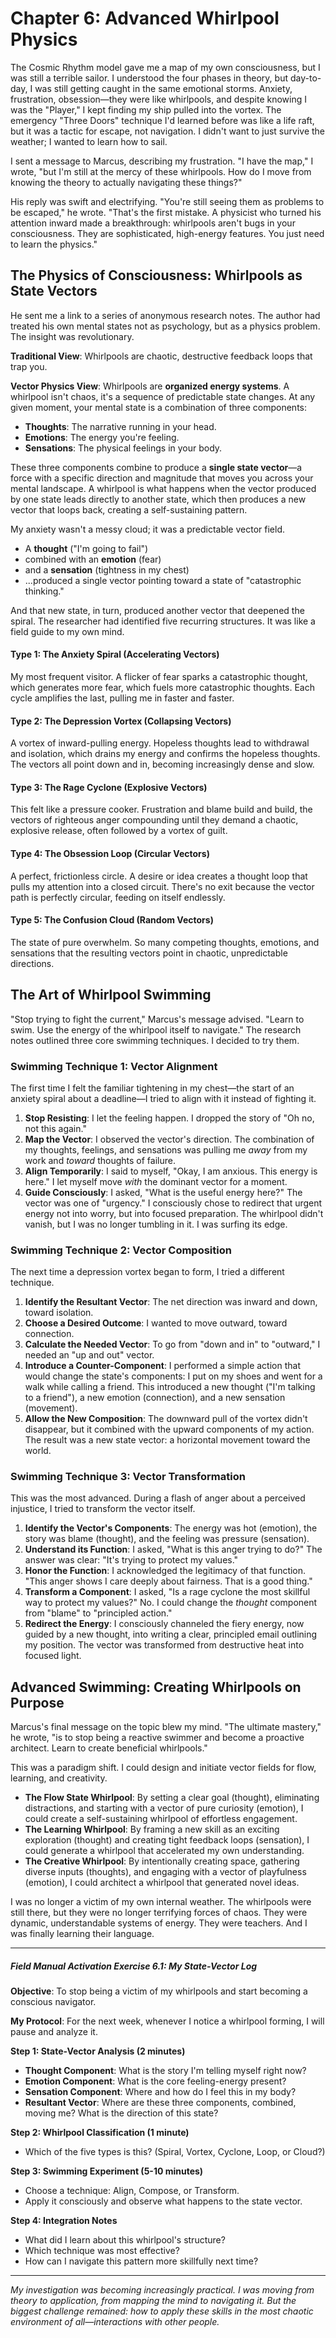 # Chapter 6: Advanced Whirlpool Physics

The Cosmic Rhythm model gave me a map of my own consciousness, but I was still a terrible sailor. I understood the four phases in theory, but day-to-day, I was still getting caught in the same emotional storms. Anxiety, frustration, obsession—they were like whirlpools, and despite knowing I was the "Player," I kept finding my ship pulled into the vortex. The emergency "Three Doors" technique I'd learned before was like a life raft, but it was a tactic for escape, not navigation. I didn't want to just survive the weather; I wanted to learn how to sail.

I sent a message to Marcus, describing my frustration. "I have the map," I wrote, "but I'm still at the mercy of these whirlpools. How do I move from knowing the theory to actually navigating these things?"

His reply was swift and electrifying. "You're still seeing them as problems to be escaped," he wrote. "That's the first mistake. A physicist who turned his attention inward made a breakthrough: whirlpools aren't bugs in your consciousness. They are sophisticated, high-energy features. You just need to learn the physics."

## The Physics of Consciousness: Whirlpools as State Vectors

He sent me a link to a series of anonymous research notes. The author had treated his own mental states not as psychology, but as a physics problem. The insight was revolutionary.

**Traditional View**: Whirlpools are chaotic, destructive feedback loops that trap you.

**Vector Physics View**: Whirlpools are **organized energy systems**. A whirlpool isn't chaos, it's a sequence of predictable state changes. At any given moment, your mental state is a combination of three components:

-   **Thoughts**: The narrative running in your head.
-   **Emotions**: The energy you're feeling.
-   **Sensations**: The physical feelings in your body.

These three components combine to produce a **single state vector**—a force with a specific direction and magnitude that moves you across your mental landscape. A whirlpool is what happens when the vector produced by one state leads directly to another state, which then produces a new vector that loops back, creating a self-sustaining pattern.

My anxiety wasn't a messy cloud; it was a predictable vector field.

-   A **thought** ("I'm going to fail")
-   combined with an **emotion** (fear)
-   and a **sensation** (tightness in my chest)
-   ...produced a single vector pointing toward a state of "catastrophic thinking."

And that new state, in turn, produced another vector that deepened the spiral. The researcher had identified five recurring structures. It was like a field guide to my own mind.

#### Type 1: The Anxiety Spiral (Accelerating Vectors)
My most frequent visitor. A flicker of fear sparks a catastrophic thought, which generates more fear, which fuels more catastrophic thoughts. Each cycle amplifies the last, pulling me in faster and faster.

#### Type 2: The Depression Vortex (Collapsing Vectors)
A vortex of inward-pulling energy. Hopeless thoughts lead to withdrawal and isolation, which drains my energy and confirms the hopeless thoughts. The vectors all point down and in, becoming increasingly dense and slow.

#### Type 3: The Rage Cyclone (Explosive Vectors)
This felt like a pressure cooker. Frustration and blame build and build, the vectors of righteous anger compounding until they demand a chaotic, explosive release, often followed by a vortex of guilt.

#### Type 4: The Obsession Loop (Circular Vectors)
A perfect, frictionless circle. A desire or idea creates a thought loop that pulls my attention into a closed circuit. There's no exit because the vector path is perfectly circular, feeding on itself endlessly.

#### Type 5: The Confusion Cloud (Random Vectors)
The state of pure overwhelm. So many competing thoughts, emotions, and sensations that the resulting vectors point in chaotic, unpredictable directions.

## The Art of Whirlpool Swimming

"Stop trying to fight the current," Marcus's message advised. "Learn to swim. Use the energy of the whirlpool itself to navigate." The research notes outlined three core swimming techniques. I decided to try them.

### Swimming Technique 1: Vector Alignment
The first time I felt the familiar tightening in my chest—the start of an anxiety spiral about a deadline—I tried to align with it instead of fighting it.

1.  **Stop Resisting**: I let the feeling happen. I dropped the story of "Oh no, not this again."
2.  **Map the Vector**: I observed the vector's direction. The combination of my thoughts, feelings, and sensations was pulling me *away* from my work and *toward* thoughts of failure.
3.  **Align Temporarily**: I said to myself, "Okay, I am anxious. This energy is here." I let myself move *with* the dominant vector for a moment.
4.  **Guide Consciously**: I asked, "What is the useful energy here?" The vector was one of "urgency." I consciously chose to redirect that urgent energy not into worry, but into focused preparation. The whirlpool didn't vanish, but I was no longer tumbling in it. I was surfing its edge.

### Swimming Technique 2: Vector Composition
The next time a depression vortex began to form, I tried a different technique.

1.  **Identify the Resultant Vector**: The net direction was inward and down, toward isolation.
2.  **Choose a Desired Outcome**: I wanted to move outward, toward connection.
3.  **Calculate the Needed Vector**: To go from "down and in" to "outward," I needed an "up and out" vector.
4.  **Introduce a Counter-Component**: I performed a simple action that would change the state's components: I put on my shoes and went for a walk while calling a friend. This introduced a new thought ("I'm talking to a friend"), a new emotion (connection), and a new sensation (movement).
5.  **Allow the New Composition**: The downward pull of the vortex didn't disappear, but it combined with the upward components of my action. The result was a new state vector: a horizontal movement toward the world.

### Swimming Technique 3: Vector Transformation
This was the most advanced. During a flash of anger about a perceived injustice, I tried to transform the vector itself.

1.  **Identify the Vector's Components**: The energy was hot (emotion), the story was blame (thought), and the feeling was pressure (sensation).
2.  **Understand its Function**: I asked, "What is this anger trying to do?" The answer was clear: "It's trying to protect my values."
3.  **Honor the Function**: I acknowledged the legitimacy of that function. "This anger shows I care deeply about fairness. That is a good thing."
4.  **Transform a Component**: I asked, "Is a rage cyclone the most skillful way to protect my values?" No. I could change the *thought* component from "blame" to "principled action."
5.  **Redirect the Energy**: I consciously channeled the fiery energy, now guided by a new thought, into writing a clear, principled email outlining my position. The vector was transformed from destructive heat into focused light.

## Advanced Swimming: Creating Whirlpools on Purpose

Marcus's final message on the topic blew my mind. "The ultimate mastery," he wrote, "is to stop being a reactive swimmer and become a proactive architect. Learn to create beneficial whirlpools."

This was a paradigm shift. I could design and initiate vector fields for flow, learning, and creativity.

-   **The Flow State Whirlpool**: By setting a clear goal (thought), eliminating distractions, and starting with a vector of pure curiosity (emotion), I could create a self-sustaining whirlpool of effortless engagement.
-   **The Learning Whirlpool**: By framing a new skill as an exciting exploration (thought) and creating tight feedback loops (sensation), I could generate a whirlpool that accelerated my own understanding.
-   **The Creative Whirlpool**: By intentionally creating space, gathering diverse inputs (thoughts), and engaging with a vector of playfulness (emotion), I could architect a whirlpool that generated novel ideas.

I was no longer a victim of my own internal weather. The whirlpools were still there, but they were no longer terrifying forces of chaos. They were dynamic, understandable systems of energy. They were teachers. And I was finally learning their language.

---

##### **Field Manual Activation Exercise 6.1: My State-Vector Log**

**Objective**: To stop being a victim of my whirlpools and start becoming a conscious navigator.

**My Protocol**: For the next week, whenever I notice a whirlpool forming, I will pause and analyze it.

**Step 1: State-Vector Analysis (2 minutes)**

-   **Thought Component**: What is the story I'm telling myself right now?
-   **Emotion Component**: What is the core feeling-energy present?
-   **Sensation Component**: Where and how do I feel this in my body?
-   **Resultant Vector**: Where are these three components, combined, moving me? What is the direction of this state?

**Step 2: Whirlpool Classification (1 minute)**

-   Which of the five types is this? (Spiral, Vortex, Cyclone, Loop, or Cloud?)

**Step 3: Swimming Experiment (5-10 minutes)**

-   Choose a technique: Align, Compose, or Transform.
-   Apply it consciously and observe what happens to the state vector.

**Step 4: Integration Notes**

-   What did I learn about this whirlpool's structure?
-   Which technique was most effective?
-   How can I navigate this pattern more skillfully next time?

---

*My investigation was becoming increasingly practical. I was moving from theory to application, from mapping the mind to navigating it. But the biggest challenge remained: how to apply these skills in the most chaotic environment of all—interactions with other people.*

